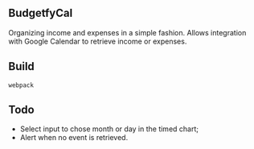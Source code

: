 ## BudgetfyCal

Organizing income and expenses in a simple fashion. Allows integration with Google Calendar to retrieve income or expenses.

## Build

`webpack`

## Todo

- Select input to chose month or day in the timed chart;
- Alert when no event is retrieved.
